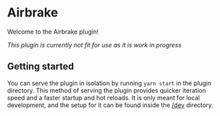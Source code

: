 # Airbrake

Welcome to the Airbrake plugin!

_This plugin is currently not fit for use as it is work in progress_

## Getting started

You can serve the plugin in isolation by running `yarn start` in the plugin directory.
This method of serving the plugin provides quicker iteration speed and a faster startup and hot reloads.
It is only meant for local development, and the setup for it can be found inside the [/dev](./dev) directory.
